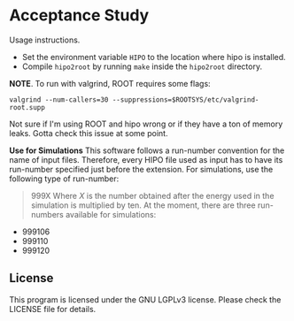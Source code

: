 # Acceptance Study
Usage instructions.
* Set the environment variable `HIPO` to the location where hipo is installed.
* Compile `hipo2root` by running `make` inside the `hipo2root` directory.

**NOTE**.
To run with valgrind, ROOT requires some flags:

    valgrind --num-callers=30 --suppressions=$ROOTSYS/etc/valgrind-root.supp

Not sure if I'm using ROOT and hipo wrong or if they have a ton of memory leaks.
Gotta check this issue at some point.

**Use for Simulations**
This software follows a run-number convention for the name of input files. Therefore, every HIPO file used as input has to have its run-number specified just before the extension.
For simulations, use the following type of run-number:
>999X
Where *X* is the number obtained after the energy used in the simulation is multiplied by ten. At the moment, there are three run-numbers available for simulations:
- 999106
- 999110
- 999120

## License
This program is licensed under the GNU LGPLv3 license. Please check the LICENSE file for details.
